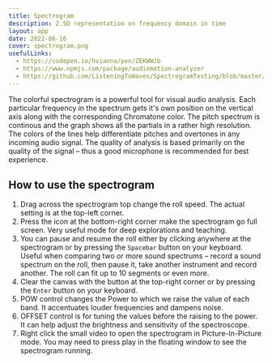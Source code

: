 ```yaml
---
title: Spectrogram
description: 2.5D representation on frequency domain in time
layout: app
date: 2022-06-16
cover: spectrogram.png
usefulLinks:
  - https://codepen.io/hvianna/pen/ZEKWWJb
  - https://www.npmjs.com/package/audiomotion-analyzer
  - https://github.com/ListeningToWaves/SpectrogramTesting/blob/master/src/components/spectrogram.js
---
```



<client-only>
  <PitchSpectrogram />
</client-only>

The colorful spectrogram is a powerful tool for visual audio analysis. Each particular frequency in the spectrum gets it's own position on the vertical axis along with the corresponding Chromatone color. The pitch spectrum is continous and the graph shows all the partials in a rather high resolution. The colors of the lines help differentiate pitches and overtones in any incoming audio signal. The quality of analysis is based primarily on the quality of the signal – thus a good microphone is recommended for best experience.

## How to use the spectrogram

1. Drag across <i class="p-3 mr-1 i-la-hand-rock"></i> the spectrogram top change the roll speed. The actual setting is at the top-left corner.
2. Press the <i class="p-3 mr-1 i-la-expand"></i> icon at the bottom-right corner make the spectrogram go full screen. Very useful mode for deep explorations and teaching.
3. You can pause <i class="p-3 mr-1 i-la-pause"></i> and resume <i class="p-3 mr-1 i-la-play"></i> the roll either by clicking anywhere at the spectrogram or by pressing the `Spacebar` button on your keyboard. Useful when comparing two or more sound spectrums – record a sound spectrum on the roll, then pause it, take another instrument and record another. The roll can fit up to 10 segments or even more.
4. Clear the canvas with the <i class="p-3 mr-1 i-la-trash-alt"></i> button at the top-right corner or by pressing the `Enter` button on your keyboard.
5. POW control changes the Power to which we raise the value of each band. It accentuates louder frequencies and dampens noise.
6. OFFSET control is for tuning the values before the raising to the power. It can help adjust the brightness and sensitivity of the spectroscope.
7. Right click the small video to open the spectrogram in Picture-In-Picture mode. You may need to press play in the floating window to see the spectrogram running.
